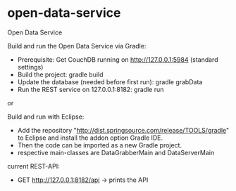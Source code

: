 ﻿open-data-service
=================

Open Data Service


Build and run the Open Data Service via Gradle:
* Prerequisite: Get CouchDB running on http://127.0.0.1:5984 (standard settings)
* Build the project: gradle build
* Update the database (needed before first run): gradle grabData
* Run the REST service on 127.0.0.1:8182: gradle run

or

Build and run with Eclipse:
* Add the repository "http://dist.springsource.com/release/TOOLS/gradle" to Eclipse and install the addon option Gradle IDE.
* Then the code can be imported as a new Gradle project.
* respective main-classes are DataGrabberMain and DataServerMain


current REST-API:
* GET http://127.0.0.1:8182/api -> prints the API
